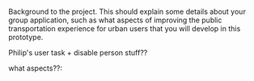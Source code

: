 Background to the project. This should explain some details about your group application, such as what aspects of improving the public transportation experience for urban users that you will develop in this prototype.

Philip's user task + disable person stuff??

what aspects??:


